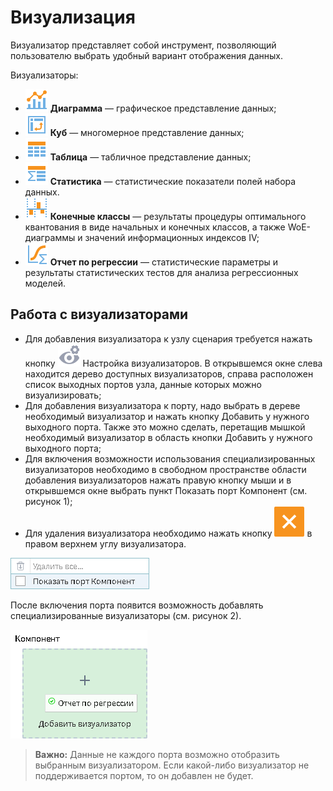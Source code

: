 # Визуализация

Визуализатор представляет собой инструмент, позволяющий пользователю выбрать удобный вариант отображения данных.

Визуализаторы:

* ![](../images/icons/view_types_18/view_types_default-01.svg) **Диаграмма** — графическое представление данных;
* ![](../images/icons/view_types_18/view_types_default-03.svg) **Куб** — многомерное представление данных;
* ![](../images/icons/view_types_18/view_types_default-02.svg) **Таблица** — табличное представление данных;
* ![](../images/icons/view_types_18/view_types_default-05.svg) **Статистика** — статистические показатели полей набора данных.
* ![](../images/icons/view_types_18/view_types_default-04.svg) **Конечные классы** — результаты процедуры оптимального квантования в виде начальных и конечных классов, а также WoE-диаграммы и значений информационных индексов IV;
* ![](../images/icons/view_types_18/view_types_default-06.svg) **Отчет по регрессии** — статистические параметры и результаты статистических тестов для анализа регрессионных моделей.

## Работа с визуализаторами

* Для добавления визуализатора к узлу сценария требуется нажать кнопку ![](./visualizer_notactive.svg) Настройка визуализаторов. В открывшемся окне слева находится дерево доступных визуализаторов, справа расположен список выходных портов узла, данные которых можно визуализировать;
* Для добавления визуализатора к порту, надо выбрать в дереве необходимый визуализатор и нажать кнопку Добавить у нужного выходного порта. Также это можно сделать, перетащив мышкой необходимый визуализатор в область кнопки Добавить у нужного выходного порта;
* Для включения возможности использования специализированных визуализаторов необходимо в свободном пространстве области добавления визуализаторов нажать правую кнопку мыши и в открывшемся окне выбрать пункт Показать порт Компонент (см. рисунок 1);
* Для удаления визуализатора необходимо нажать кнопку ![](./delete.svg) в правом верхнем углу визуализатора.

![Включение порта Компонент.](././visualisation-1.png)

После включения порта появится возможность добавлять специализированные визуализаторы (см. рисунок 2).

![Добавление визуализатора Отчет по регрессии.](././visualisation-2.png)

>**Важно:** Данные не каждого порта возможно отобразить выбранным визуализатором. Если какой-либо визуализатор не поддерживается портом, то он добавлен не будет.